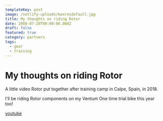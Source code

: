 ```yaml
---
templateKey: post
image: /netlify-uploads/maxresdefault.jpg
title: My thoughts on riding Rotor
date: 2008-07-20T00:00:00.000Z
draft: false
featured: true
category: partners
tags:
  - gear
  - training
---
```


# My thoughts on riding Rotor

A little video Rotor put together after training camp in Calpe, Spain, in 2018.

I'll be riding Rotor components on my Ventum One time trial bike this year too!

[youtube](https://www.youtube.com/watch?v=w7CY7cS0aM0)
